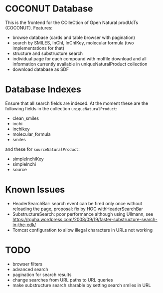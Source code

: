 # COCONUT Database
This is the frontend for the COlleCtion of Open Natural prodUcTs (COCONUT).
Features:
* browse database (cards and table browser with pagination)
* search by SMILES, InChI, InChIKey, molecular formula (two implementations for that)
* structure and substructure search
* individual page for each compound with molfile download and all information currently available in uniqueNaturalProduct collection
* download database as SDF

# Database Indexes
Ensure that all search fields are indexed. At the moment these are the following fields in the collection `uniqueNaturalProduct`:
* clean_smiles
* inchi
* inchikey
* molecular_formula
* smiles

and these for `sourceNaturalProduct`:
* simpleInchiKey
* simpleInchi
* source

# Known Issues
* HeaderSearchBar: search event can be fired only once without reloading the page, proposal: fix by HOC withHeaderSearchBar 
* SubstructureSearch: poor performance although using Ullmann, see https://rguha.wordpress.com/2008/09/19/faster-substructure-search-in-the-cdk/
* Tomcat configuration to allow illegal characters in URLs not working

# TODO
* browser filters
* advanced search
* pagination for search results
* change searches from URL paths to URL queries
* make substructure search sharable by setting search smiles in URL
